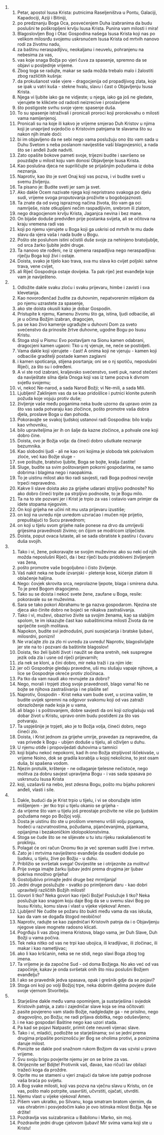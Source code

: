 <ol>
  <li>
    <ol>
      <li>Petar, apostol Isusa Krista: putnicima Raseljeništva u Pontu, Galaciji, Kapadociji, Aziji i Bitiniji,</li>
      <li>po predznanju Boga  Oca, posvećenjem Duha izabranima da budu poslušni te poškropljeni  krvlju Isusa Krista. Punina vam milosti i mira!</li>
      <li>Blagoslovljen Bog i Otac Gospodina našega Isusa Krista koji nas po velikom milosrđu svojemu uskrsnućem Isusa Krista od mrtvih nanovo rodi za životnu nadu,</li>
      <li>za baštinu neraspadljivu, neokaljanu i neuvelu, pohranjenu na nebesima za vas,</li>
      <li>vas koje snaga Božja po vjeri čuva za spasenje, spremno da se objavi u posljednje vrijeme.</li>
      <li>Zbog toga se radujte, makar se sada možda trebalo malo  i žalostiti zbog različitih kušnja:</li>
      <li>da prokušanost vaše vjere  - dragocjenija od propadljivog zlata, koje se ipak u vatri kuša  - stekne hvalu, slavu i čast o Objavljenju Isusa Krista.</li>
      <li>Njega  vi ljubite iako ga ne vidjeste; u njega, iako ga još ne gledate, vjerujete te klikćete od radosti neizrecive i proslavljene</li>
      <li>što  postigoste svrhu svoje vjere: spasenje duša.</li>
      <li>To su spasenje istraživali i pronicali proroci koji prorokovahu  o milosti vama namijenjenoj.</li>
      <li>Pronicali su na koje ili kakvo  je vrijeme smjerao Duh Kristov u njima koji je unaprijed svjedočio  o Kristovim patnjama te slavama što su nakon njih imale doći:</li>
      <li>bi im objavljeno da ne sebi nego vama poslužuju ono što vam  sada u Duhu Svetom s neba poslanom navijestiše vaši blagovjesnici, a nada što se i anđeli žude nadviti.</li>
      <li>Zato opašite bokove pameti svoje, trijezni budite i savršeno  se pouzdajte u milost koju vam donosi Objavljenje Isusa Krista.</li>
      <li>Kao poslušna djeca ne supriličujte se prijašnjim požudama  iz doba neznanja.</li>
      <li>Naprotiv, kao što je svet Onaj koji vas  pozva, i vi budite sveti u svemu življenju.</li>
      <li>Ta pisano je:  Budite sveti jer sam ja svet.</li>
      <li>Ako dakle Ocem nazivate njega koji nepristrano svakoga  po djelu sudi, vrijeme svoga proputovanja proživite u bogobojaznosti.</li>
      <li>Ta znate da od svog ispraznog načina života, što vam ga oci  namriješe, niste otkupljeni nečim raspadljivim, srebrom ili zlatom,</li>
      <li>nego dragocjenom krvlju Krista, Jaganjca nevina i bez mane.</li>
      <li>On bijaše doduše predviđen prije postanka svijeta, ali se  očitova na kraju vremena radi vas</li>
      <li>koji po njemu vjerujete  u Boga koji ga uskrisi od mrtvih te mu dade slavu da vjera vaša  i nada bude u Bogu.</li>
      <li>Pošto ste posluhom istini očistili duše svoje za nehinjeno  bratoljublje, od srca žarko ljubite jedni druge.</li>
      <li>Ta nanovo  ste rođeni, ne iz sjemena raspadljiva nego neraspadljiva: riječju  Boga koji živi i ostaje.</li>
      <li>Doista, svako je tijelo kao trava, sva mu slava ko cvijet poljski: sahne trava, vene cvijet,</li>
      <li>ali Riječ Gospodnja ostaje dovijeka. Ta pak riječ jest evanđelje koje vam je naviješteno.</li>
    </ol>
  </li>
  <li>
    <ol>
      <li>Odložite dakle svaku zloću i svaku prijevaru, himbe i zavisti  i sva klevetanja.</li>
      <li>Kao novorođenčad žudite za duhovnim, nepatvorenim  mlijekom da po njemu uzrastete za spasenje,</li>
      <li>ako ste doista  okusili kako je dobar Gospodin.</li>
      <li>Pristupite k njemu, Kamenu živomu što ga, istina, ljudi odbaciše, ali je u očima Božjim izabran, dragocjen,</li>
      <li>pa  se kao živo kamenje ugrađujte u duhovni Dom za sveto svećenstvo  da prinosite žrtve duhovne, ugodne Bogu po Isusu Kristu.</li>
      <li>Stoga stoji u Pismu: Evo postavljam na Sionu kamen odabrani, dragocjeni kamen ugaoni: Tko u nj vjeruje, ne, neće se postidjeti.</li>
      <li>Vama dakle koji vjerujete - čast! A onima koji ne vjeruju  - kamen koji odbaciše graditelji postade kamen zaglavni</li>
      <li>i  kamen spoticanja, stijena posrtanja; oni se o nj spotiču, neposlušni Riječi, za što su i određeni.</li>
      <li>A vi ste rod izabrani, kraljevsko svećenstvo, sveti  puk, narod stečeni da naviještate silna djela Onoga koji  vas iz tame pozva k divnom svjetlu svojemu;</li>
      <li>vi, nekoć Ne-narod,  a sada Narod Božji; vi Ne-mili, a sada Mili.</li>
      <li>Ljubljeni! Zaklinjem vas da se kao pridošlice i putnici  klonite putenih požuda koje vojuju protiv duše;</li>
      <li>življenje  vaše među poganima neka bude uzorno da upravo onim za što vas  sada potvaraju kao zločince, pošto promotre vaša dobra djela, proslave Boga u dan pohoda.</li>
      <li>Pokoravajte se svakoj ljudskoj ustanovi radi Gospodina:  bilo kralju kao vrhovniku,</li>
      <li>bilo upraviteljima jer ih on šalje  da kazne zločince, a pohvale one koji dobro čine.</li>
      <li>Doista, ovo je Božja volja: da čineći dobro ušutkate neznanje bezumnika.</li>
      <li>Kao slobodni ljudi - ali ne kao oni kojima je sloboda tek  pokrivalom zloće, već kao Božje sluge -</li>
      <li>sve poštujte, bratstvo  ljubite, Boga se bojte, kralja častite!</li>
      <li>Sluge, budite sa svim poštovanjem pokorni gospodarima, ne samo dobrima i blagima nego i naopakima.</li>
      <li>To je uistinu  milost ako tko radi savjesti, radi Boga podnosi nevolje trpeći  nepravedno.</li>
      <li>Kakve li slave doista ako za grijehe udarani  strpljivo podnosite? No ako dobro čineći trpite pa strpljivo  podnosite, to je Bogu milo.</li>
      <li>Ta na to ste pozvani jer i Krist je trpio za vas i ostavio  vam primjer da idete stopama njegovim.</li>
      <li>On koji grijeha ne učini nit mu usta prijevaru izustiše;</li>
      <li>on koji na uvredu nije uvredom uzvraćao i mučen nije prijetio, prepuštajući to Sucu pravednom;</li>
      <li>on koji u tijelu svom grijehe naše ponese na drvo da umrijevši grijesima pravednosti živimo; on čijom se modricom izliječiste.</li>
      <li>Doista, poput ovaca lutaste, ali se sada obratiste k pastiru i čuvaru duša svojih.</li>
    </ol>
  </li>
  <li>
    <ol>
      <li>Tako i vi, žene, pokoravajte se svojim muževima: ako su neki  od njih možda neposlušni Riječi, da i bez riječi budu pridobiveni  življenjem vas žena,</li>
      <li>pošto promotre vaše bogoljubno i čisto  življenje.</li>
      <li>Vaš nakit neka ne bude izvanjski - pletenje kose, kićenje zlatom ili oblačenje haljina.</li>
      <li>Nego: čovjek skrovita  srca, neprolazne ljepote, blaga i smirena duha. To je pred Bogom  dragocjeno.</li>
      <li>Tako su se doista i nekoć svete žene, zaufane  u Boga, resile: pokoravale su se muževima.</li>
      <li>Sara se tako pokori  Abrahamu te ga nazva gospodarom. Njezina ste djeca ako činite  dobro ne bojeći se nikakva zastrašivanja.</li>
      <li>Tako i vi, muževi, obazrivo živite sa svojim ženama, kao  sa slabijim spolom, te im iskazujte čast kao subaštinicima milosti  Života da ne spriječite svojih molitava.</li>
      <li>Napokon, budite svi jednodušni, puni suosjećanja i bratske  ljubavi, milosrdni, ponizni!</li>
      <li>Ne vraćajte zlo za zlo ni uvredu  za uvredu! Naprotiv, blagoslivljajte jer ste na to i pozvani  da baštinite blagoslov!</li>
      <li>Doista, tko želi ljubiti život i naužit se dana sretnih, nek suspregne jezik oda zla i usne od riječi prijevarnih;</li>
      <li>zla nek se kloni, a čini dobro, mir neka traži i za njim ide:</li>
      <li>jer oči Gospodnje gledaju pravedne, uši mu slušaju vapaje njihove, a lice se Gospodnje okreće protiv zločinaca.</li>
      <li>Pa tko da vam naudi ako revnujete za dobro?</li>
      <li>Nego, morali i trpjeti zbog svoje pravednosti, blago vama! No ne  bojte se njihova zastrašivanja i ne plašite se!</li>
      <li>Naprotiv, Gospodin - Krist neka vam bude svet, u srcima  vašim, te budite uvijek spremni na odgovor svakomu koji od vas  zatraži obrazloženje nade koja je u vama,</li>
      <li>ali blago i s poštovanjem, dobre savjesti da oni koji ozloglašuju vaš dobar život u Kristu, upravo onim budu postiđeni za što vas potvaraju.</li>
      <li>Ta uspješnije  je trpjeti, ako je to Božja volja, čineći dobro, nego čineći  zlo.</li>
      <li>Doista, i Krist jednom za grijehe umrije, pravedan za nepravedne, da vas privede k Bogu - ubijen doduše u tijelu, ali oživljen u duhu.</li>
      <li>U njemu otiđe i propovijedati duhovima u tamnici</li>
      <li>koji bijahu nekoć nepokorni, kad ih ono Božja strpljivost iščekivaše, u vrijeme Noino, dok se gradila korablja u kojoj nekolicina, to jest osam duša, bi spašena vodom.</li>
      <li>Njezin protulik, krštenje - ne odlaganje tjelesne nečistoće, nego molitva za dobru savjest upravljena Bogu - i vas sada spasava po uskrsnuću Isusa Krista</li>
      <li>koji, uzašavši na nebo, jest zdesna Bogu, pošto mu bijahu pokoreni anđeli, vlasti i sile.</li>
    </ol>
  </li>
  <li>
    <ol>
      <li>Dakle, budući da je Krist trpio u tijelu, i vi se oboružajte  istim mišljenjem - jer tko trpi u tijelu okanio se grijeha -</li>
      <li>da vrijeme što vam u tijelu još preostaje proživite ne više  po ljudskim požudama nego po Božjoj volji.</li>
      <li>Dosta je uistinu  što ste u prošlom vremenu vršili volju pogana, hodeći u razvratnostima, požudama, pijančevanjima, pijankama, opijanjima i bezakoničkim  idolopoklonstvima.</li>
      <li>Stoga se čude što se ne slijevate u tu  istu rijeku raskalašenosti te proklinju.</li>
      <li>Polagat će oni račun  Onomu tko je već spreman suditi žive i mrtve.</li>
      <li>Zato je i mrtvima  naviješteno evanđelje da osuđeni doduše po ljudsku, u tijelu, žive po Božju - u duhu.</li>
      <li>Približio se svršetak svega! Osvijestite se i otrijeznite  za molitvu!</li>
      <li>Prije svega imajte žarku ljubav jedni prema drugima  jer ljubav pokriva mnoštvo grijeha!</li>
      <li>Gostoljubivo primajte  jedni druge bez mrmljanja!</li>
      <li>Jedni druge poslužujte - svatko  po primljenom daru - kao dobri upravitelji različitih Božjih  milosti!</li>
      <li>Govori li tko? Neka govori kao riječi Božje! Poslužuje  li tko? Neka poslužuje kao snagom koju daje Bog da se u svemu  slavi Bog po Isusu Kristu, komu slava i vlast u vijeke vijekova!  Amen.</li>
      <li>Ljubljeni! Ne čudite se požaru što bukti među vama da  vas iskuša, kao da vam se događa štogod neobično!</li>
      <li>Naprotiv, radujte se kao zajedničari Kristovih patnja da i o Objavljenju  njegove slave mognete radosno klicati.</li>
      <li>Pogrđuju li vas zbog  imena Kristova, blago vama, jer Duh Slave, Duh Božji u vama počiva.</li>
      <li>Tek neka nitko od vas ne trpi kao ubojica, ili kradljivac, ili zločinac, ili makar i kao nametljivac;</li>
      <li>ako li kao kršćanin, neka se ne stidi, nego slavi Boga zbog tog imena.</li>
      <li>Ta vrijeme  je da započne Sud - od doma Božjega. No ako već od vas započinje, kakav je onda svršetak onih što nisu poslušni Božjem evanđelju?</li>
      <li>I ako se pravednik jedva spasava, opak i grešnik gdje da se pojavi?</li>
      <li>Stoga oni koji po volji Božjoj trpe, neka dobrim djelima  povjere duše svoje vjernom Stvoritelju.</li>
    </ol>
  </li>
  <li>
    <ol>
      <li>Starješine dakle među vama opominjem, ja sustarješina i svjedok  Kristovih patnja, a zato i zajedničar slave koja se ima očitovati:</li>
      <li>pasite povjereno vam stado Božje, nadgledajte ga - ne prisilno, nego dragovoljno, po Božju; ne radi prljava dobitka, nego oduševljeno;</li>
      <li>i ne kao gospodari Baštine nego kao uzori stada.</li>
      <li>Pa kad  se pojavi Natpastir, primit ćete neuveli vijenac slave.</li>
      <li>Tako i vi, mladići, podložite se starješinama; svi se  jedni prema drugima pripašite poniznošću jer Bog se oholima protivi, a poniznima daruje milost.</li>
      <li>Ponizite se dakle pod snažnom rukom Božjom da vas uzvisi u  pravo vrijeme.</li>
      <li>Svu svoju brigu povjerite njemu jer on se brine za  vas.</li>
      <li>Otrijeznite se! Bdijte! Protivnik vaš, đavao, kao ričući  lav obilazi tražeći koga da proždre.</li>
      <li>Oprite mu se stameni  u vjeri znajući da takve iste patnje podnose vaša braća po svijetu.</li>
      <li>A Bog svake milosti, koji vas pozva na vječnu slavu u Kristu, on će vas, pošto malo potrpite, usavršiti, učvrstiti, ojačati, utvrditi.</li>
      <li>Njemu vlast u vijeke vjekova! Amen.</li>
      <li>Pišem vam ukratko, po Silvanu, koga smatram bratom vjernim, da vas ohrabrim i posvjedočim kako je ovo istinska milost Božja.  Nje se držite!</li>
      <li>Pozdravlja vas suizabranica u Babilonu i Marko, sin moj.</li>
      <li>Pozdravite jedni druge cjelovom ljubavi! Mir svima vama koji ste u Kristu!</li>
    </ol>
  </li>
</ol>